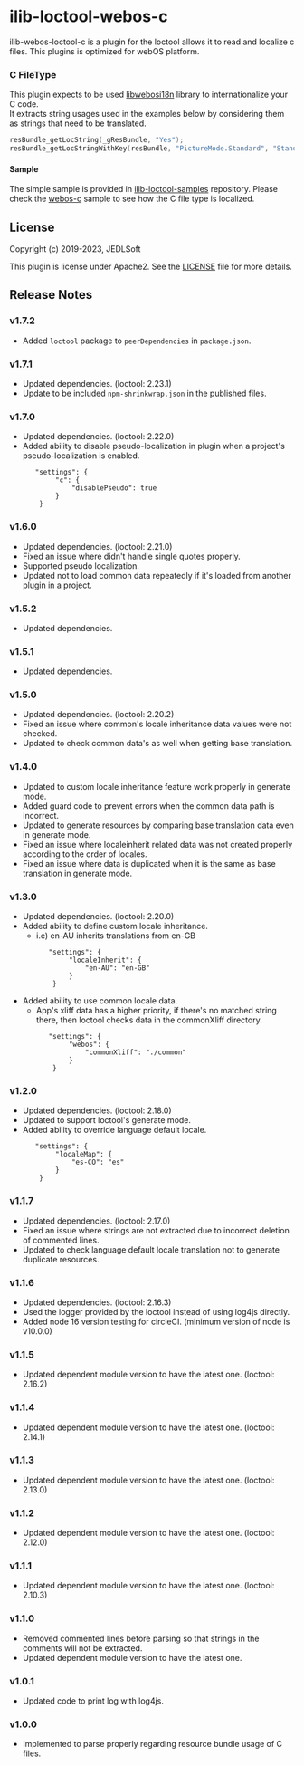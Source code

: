 # ilib-loctool-webos-c
ilib-webos-loctool-c is a plugin for the loctool allows it to read and localize c files. This plugins is optimized for webOS platform.
### C FileType
This plugin expects to be used [libwebosi18n](https://github.com/webosose/libwebosi18n) library to internationalize your C code.  
It extracts string usages used in the examples below by considering them as strings that need to be translated.
```c
resBundle_getLocString(_gResBundle, "Yes");
resBundle_getLocStringWithKey(resBundle, "PictureMode.Standard", "Standard");
```

#### Sample
The simple sample is provided in [ilib-loctool-samples](https://github.com/iLib-js/ilib-loctool-samples) repository.
Please check the [webos-c](https://github.com/iLib-js/ilib-loctool-samples/tree/main/webos-c) sample to see how the C file type is localized.

## License

Copyright (c) 2019-2023, JEDLSoft

This plugin is license under Apache2. See the [LICENSE](./LICENSE)
file for more details.

## Release Notes
### v1.7.2
* Added `loctool` package to `peerDependencies` in `package.json`.

### v1.7.1
* Updated dependencies. (loctool: 2.23.1)
* Update to be included `npm-shrinkwrap.json` in the published files.

### v1.7.0
* Updated dependencies. (loctool: 2.22.0)
* Added ability to disable pseudo-localization in plugin when a project's pseudo-localization is enabled.
    ~~~~
       "settings": {
            "c": {
                "disablePseudo": true
            }
        }
    ~~~~

### v1.6.0
* Updated dependencies. (loctool: 2.21.0)
* Fixed an issue where didn't handle single quotes properly.
* Supported pseudo localization.
* Updated not to load common data repeatedly if it's loaded from another plugin in a project.

### v1.5.2
* Updated dependencies.

### v1.5.1
* Updated dependencies.

### v1.5.0
* Updated dependencies. (loctool: 2.20.2)
* Fixed an issue where common's locale inheritance data values were not checked.
* Updated to check common data's as well when getting base translation.

### v1.4.0
* Updated to custom locale inheritance feature work properly in generate mode.
* Added guard code to prevent errors when the common data path is incorrect.
* Updated to generate resources by comparing base translation data even in generate mode.
* Fixed an issue where localeinherit related data was not created properly according to the order of locales.
* Fixed an issue where data is duplicated when it is the same as base translation in generate mode.

### v1.3.0
* Updated dependencies. (loctool: 2.20.0)
* Added ability to define custom locale inheritance.
  * i.e) en-AU inherits translations from en-GB
    ~~~~
       "settings": {
            "localeInherit": {
                "en-AU": "en-GB"
            }
        }
    ~~~~
* Added ability to use common locale data.
  * App's xliff data has a higher priority, if there's no matched string there, then loctool checks data in the commonXliff directory.
    ~~~~
       "settings": {
            "webos": {
                "commonXliff": "./common"
            }
        }
    ~~~~

### v1.2.0
* Updated dependencies. (loctool: 2.18.0)
* Updated to support loctool's generate mode.
* Added ability to override language default locale.
    ~~~~
       "settings": {
            "localeMap": {
                "es-CO": "es"
            }
        }
    ~~~~

### v1.1.7
* Updated dependencies. (loctool: 2.17.0)
* Fixed an issue where strings are not extracted due to incorrect deletion of commented lines.
* Updated to check language default locale translation not to generate duplicate resources.

### v1.1.6
* Updated dependencies. (loctool: 2.16.3)
* Used the logger provided by the loctool instead of using log4js directly.
* Added node 16 version testing for circleCI. (minimum version of node is v10.0.0)

### v1.1.5
* Updated dependent module version to have the latest one. (loctool: 2.16.2)

### v1.1.4
* Updated dependent module version to have the latest one. (loctool: 2.14.1)

### v1.1.3
* Updated dependent module version to have the latest one. (loctool: 2.13.0)

### v1.1.2
* Updated dependent module version to have the latest one. (loctool: 2.12.0)

### v1.1.1
* Updated dependent module version to have the latest one. (loctool: 2.10.3)

### v1.1.0
* Removed commented lines before parsing so that strings in the comments will not be extracted.
* Updated dependent module version to have the latest one.

### v1.0.1
* Updated code to print log with log4js.

### v1.0.0
* Implemented to parse properly regarding resource bundle usage of C files.
